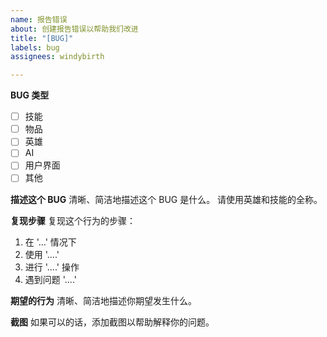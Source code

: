 ```yaml
---
name: 报告错误
about: 创建报告错误以帮助我们改进
title: "[BUG]"
labels: bug
assignees: windybirth

---
```


**BUG 类型**
- [ ] 技能
- [ ] 物品
- [ ] 英雄
- [ ] AI
- [ ] 用户界面
- [ ] 其他

**描述这个 BUG**
清晰、简洁地描述这个 BUG 是什么。
请使用英雄和技能的全称。

**复现步骤**
复现这个行为的步骤：
1. 在 '...' 情况下
2. 使用 '....'
3. 进行 '....' 操作
4. 遇到问题 '....'

**期望的行为**
清晰、简洁地描述你期望发生什么。

**截图**
如果可以的话，添加截图以帮助解释你的问题。
